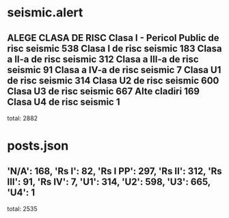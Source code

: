# seismic.alert

ALEGE CLASA DE RISC
Clasa I - Pericol Public de risc seismic
  538 
Clasa I de risc seismic
  183 
Clasa a II-a de risc seismic
  312
Clasa a III-a de risc seismic
  91
Clasa a IV-a de risc seismic
  7
Clasa U1 de risc seismic
  314
Clasa U2 de risc seismic
  600
Clasa U3 de risc seismic
  667
Alte cladiri
  169
Clasa U4 de risc seismic
  1
-------------
total: 2882

# posts.json

'N/A': 168,
'Rs I': 82,
'Rs I PP': 297,
'Rs II': 312,
'Rs III': 91,
'Rs IV': 7,
'U1': 314,
'U2': 598,
'U3': 665,
'U4': 1
-------------
total: 2535